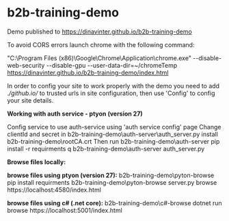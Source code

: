 # b2b-training-demo
Demo published to https://dinavinter.github.io/b2b-training-demo

To avoid CORS errors launch chrome with the following command:

"C:\Program Files (x86)\Google\Chrome\Application\chrome.exe" --disable-web-security --disable-gpu --user-data-dir=~/chromeTemp  https://dinavinter.github.io/b2b-training-demo/index.html

In order to config your site to work properly with the demo you need to add .*/github.io/* to trusted urls in site configuration, then use 'Config' to config your site details.

**Working with auth service - ptyon (version 27)**

Config service to use auth-service using 'auth service config' page 
Change clientId and secret in b2b-training-demo\auth-server\auth_server.py
install b2b-training-demo\rootCA.crt
Then run
b2b-training-demo\auth-server pip install -r requirments q
b2b-training-demo\auth-server auth_server.py


**Browse files locally:**

**browse files using ptyon (version 27):**
b2b-training-demo\pyton-browse  pip install requirments
b2b-training-demo\pyton-browse  server.py
browse https://localhost:4580/index.html
 
**browse files using c# (.net core):**
b2b-training-demo\c#-browse dotnet run
browse https://localhost:5001/index.html




